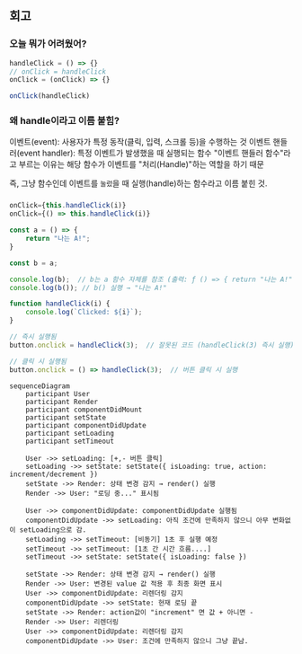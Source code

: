 ## 회고

### 오늘 뭐가 어려웠어?

```js
handleClick = () => {}
// onClick = handleClick
onClick = (onClick) => {}

onClick(handleClick)
```

### 왜 handle이라고 이름 붙힘?

이벤트(event): 사용자가 특정 동작(클릭, 입력, 스크롤 등)을 수행하는 것
이벤트 핸들러(event handler): 특정 이벤트가 발생했을 때 실행되는 함수
"이벤트 핸들러 함수"라고 부르는 이유는 해당 함수가 이벤트를 "처리(Handle)"하는 역할을 하기 때문 

즉, 그냥 함수인데 이벤트를 `눌렀`을 때 실행(handle)하는 함수라고 이름 붙힌 것.  

###

```jsx
onClick={this.handleClick(i)}
onClick={() => this.handleClick(i)}

const a = () => {
    return "나는 A!";
}

const b = a;

console.log(b);  // b는 a 함수 자체를 참조 (출력: ƒ () => { return "나는 A!" })
console.log(b()); // b() 실행 → "나는 A!"

function handleClick(i) {
    console.log(`Clicked: ${i}`);
}

// 즉시 실행됨
button.onclick = handleClick(3);  // 잘못된 코드 (handleClick(3) 즉시 실행)

// 클릭 시 실행됨
button.onclick = () => handleClick(3);  // 버튼 클릭 시 실행
```

```mermaid
sequenceDiagram
    participant User
    participant Render
    participant componentDidMount
    participant setState
    participant componentDidUpdate
    participant setLoading
    participant setTimeout

    User ->> setLoading: [+,- 버튼 클릭]
    setLoading ->> setState: setState({ isLoading: true, action: increment/decrement })
    setState ->> Render: 상태 변경 감지 → render() 실행
    Render ->> User: "로딩 중..." 표시됨

    User ->> componentDidUpdate: componentDidUpdate 실행됨
    componentDidUpdate ->> setLoading: 아직 조건에 만족하지 않으니 아무 변화없이 setLoading으로 감.
    setLoading ->> setTimeout: [비동기] 1초 후 실행 예정
    setTimeout ->> setTimeout: [1초 간 시간 흐름....]
    setTimeout ->> setState: setState({ isLoading: false })

    setState ->> Render: 상태 변경 감지 → render() 실행
    Render ->> User: 변경된 value 값 적용 후 최종 화면 표시
    User ->> componentDidUpdate: 리렌더링 감지
    componentDidUpdate ->> setState: 현재 로딩 끝
    setState ->> Render: action값이 "increment" 면 값 + 아니면 -
    Render ->> User: 리렌더링
    User ->> componentDidUpdate: 리렌더링 감지
    componentDidUpdate ->> User: 조건에 만족하지 않으니 그냥 끝남.

```